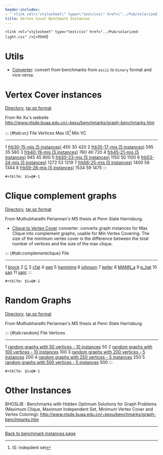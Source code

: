 ```yaml
---
header-includes:
- "`<link rel=\"stylesheet\" type=\"text/css\" href=\"../Pub/solarized-light.css\" />`{=html}"
title: Vertex Cover Benchmark Instances
---
```


`<link rel="stylesheet" type="text/css" href="../Pub/solarized-light.css" />`{=html}

# Utils

-   [Converter](./instances/converter.tar.gz): convert from benchmarks
    from `ascii` to `binary` format and vice versa.

# Vertex Cover instances

[Directory](./instances/vertex_cover/benchmarks/), [tar.gz
format](./instances/vertex_cover/benchmarks.tar.gz)

From Ke Xu\'s website
[<http://www.nlsde.buaa.edu.cn/~kexu/benchmarks/graph-benchmarks.htm>](http://www.nlsde.buaa.edu.cn/~kexu/benchmarks/graph-benchmarks.htm)

::: {#tab:vc}
      File                                                                                    Vertices   Max IS[^1]   Min VC
  --- --------------------------------------------------------------------------------------- ---------- ------------ --------
  1   [frb30-15-mis (5 instances)](./instances/vertex_cover/benchmarks/frb30-15-mis.tar.gz)   450        30           420
  2   [frb35-17-mis (5 instances)](./instances/vertex_cover/benchmarks/frb35-17-mis.tar.gz)   595        35           560
  3   [frb40-19-mis (5 instances)](./instances/vertex_cover/benchmarks/frb40-19-mis.tar.gz)   760        40           720
  4   [frb45-21-mis (5 instances)](./instances/vertex_cover/benchmarks/frb45-21-mis.tar.gz)   945        45           900
  5   [frb50-23-mis (5 instances)](./instances/vertex_cover/benchmarks/frb50-23-mis.tar.gz)   1150       50           1100
  6   [frb53-24-mis (5 instances)](./instances/vertex_cover/benchmarks/frb53-24-mis.tar.gz)   1272       53           1219
  7   [frb56-25-mis (5 instances)](./instances/vertex_cover/benchmarks/frb56-25-mis.tar.gz)   1400       56           1344
  8   [frb59-26-mis (5 instances)](./instances/vertex_cover/benchmarks/frb59-26-mis.tar.gz)   1534       59           1475
:::

```{=org}
#+tblfm: $1=@#-1   
```
# Clique complement graphs

[Directory](./instances/vertex_cover/clique_complement/), [tar.gz
format](./instances/coloring/vertex_cover/clique_complement.tar.gz)

From Muthubharathi Periannan\'s MS thesis at Penn State Harrisburg.

-   [Clique to Vertex
    Cover](./instances/vertex_cover/clique_complement/fileconverter.tar.gz)
    converter: converts graph instances for Max Clique into complement
    graphs, usable for Min Vertex Covering. The size of the minimum
    vertex cover is the difference between the total number of vertices
    and the size of the max clique.

::: {#tab:complementclique}
       File
  ---- ----------------------------------------------------------------------
  1    [brock](./instances/vertex_cover/clique_complement/brock.tar.gz)
  2    [C](./instances/vertex_cover/clique_complement/C.tar.gz)
  3    [cfat](./instances/vertex_cover/clique_complement/cfat.tar.gz)
  4    [gen](./instances/vertex_cover/clique_complement/gen.tar.gz)
  5    [hamming](./instances/vertex_cover/clique_complement/hamming.tar.gz)
  6    [johnson](./instances/vertex_cover/clique_complement/johnson.tar.gz)
  7    [keller](./instances/vertex_cover/clique_complement/keller.tar.gz)
  8    [MANN_a](./instances/vertex_cover/clique_complement/MANN_a.tar.gz)
  9    [p_hat](./instances/vertex_cover/clique_complement/p_hat.tar.gz)
  10   [san](./instances/vertex_cover/clique_complement/san.tar.gz)
  11   [sanr](./instances/vertex_cover/clique_complement/sanr.tar.gz)
:::

```{=org}
#+tblfm: $1=@#-1   
```
# Random Graphs

[Directory](./instances/vertex_cover/random_graphs/), [tar.gz
format](./instances//vertex_cover/random_graphs.tar.gz)

From Muthubharathi Periannan\'s MS thesis at Penn State Harrisburg.

::: {#tab:random}
      File                                                                                                       Vertices
  --- ---------------------------------------------------------------------------------------------------------- ----------
  1   [random graphs with 50 vertices - 10 instances](./instances/vertex_cover/random_graphs/graph50.tar.gz)     50
  2   [random graphs with 100 vertices - 10 instances](./instances/vertex_cover/random_graphs/graph100.tar.gz)   100
  3   [random graphs with 200 vertices - 5 instances](./instances/vertex_cover/random_graphs/graph200.tar.gz)    200
  4   [random graphs with 250 vertices - 5 instances](./instances/vertex_cover/random_graphs/graph250.tar.gz)    250
  5   [random graphs with 500 vertices - 5 instances](./instances/vertex_cover/random_graphs/graph500.tar.gz)    500
:::

```{=org}
#+tblfm: $1=@#-1   
```
# Other Instances

BHOSLIB
:   Benchmarks with Hidden Optimum Solutions for Graph Problems (Maximum
    Clique, Maximum Independent Set, Minimum Vertex Cover and Vertex
    Coloring):
    [<http://www.nlsde.buaa.edu.cn/~kexu/benchmarks/graph-benchmarks.htm>](http://www.nlsde.buaa.edu.cn/~kexu/benchmarks/graph-benchmarks.htm)

------------------------------------------------------------------------

[Back to benchmark instances page](./index.html)

[^1]: IS: indepdent set
